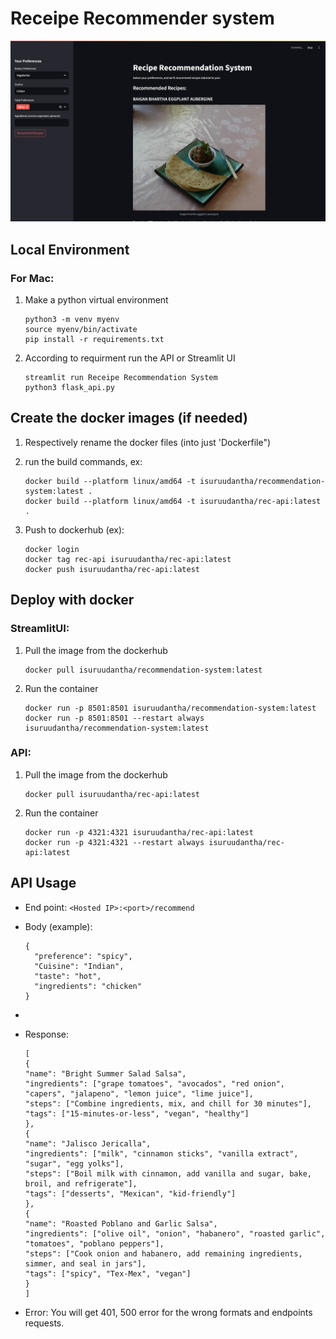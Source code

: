 # Receipe Recommender system

![1735895897146](images/README/1735895897146.png)

## Local Environment

### For Mac:

1. Make a python virtual environment

   ```
   python3 -m venv myenv
   source myenv/bin/activate
   pip install -r requirements.txt
   ```
2. According to requirment run the API or Streamlit UI

   ```
   streamlit run Receipe Recommendation System
   python3 flask_api.py
   ```

## Create the docker images (if needed)

1. Respectively rename the docker files (into just 'Dockerfile")
2. run the build commands, ex:

   ```
   docker build --platform linux/amd64 -t isuruudantha/recommendation-system:latest .
   docker build --platform linux/amd64 -t isuruudantha/rec-api:latest .
   ```
3. Push to dockerhub (ex):

   ```
   docker login
   docker tag rec-api isuruudantha/rec-api:latest
   docker push isuruudantha/rec-api:latest
   ```

## Deploy with docker

### StreamlitUI:

1. Pull the image from the dockerhub

   ```docker
   docker pull isuruudantha/recommendation-system:latest
   ```
2. Run the container

   ```
   docker run -p 8501:8501 isuruudantha/recommendation-system:latest
   docker run -p 8501:8501 --restart always isuruudantha/recommendation-system:latest
   ```

### API:

1. Pull the image from the dockerhub

   ```
   docker pull isuruudantha/rec-api:latest
   ```
2. Run the container

   ```
   docker run -p 4321:4321 isuruudantha/rec-api:latest
   docker run -p 4321:4321 --restart always isuruudantha/rec-api:latest

   ```

## API Usage

* End point: `<Hosted IP>:<port>/recommend`
* Body (example):

  ```
  {
    "preference": "spicy",
    "Cuisine": "Indian",
    "taste": "hot",
    "ingredients": "chicken"
  }
  ```
*
* Response:

  ```
  [
  {
  "name": "Bright Summer Salad Salsa",
  "ingredients": ["grape tomatoes", "avocados", "red onion", "capers", "jalapeno", "lemon juice", "lime juice"],
  "steps": ["Combine ingredients, mix, and chill for 30 minutes"],
  "tags": ["15-minutes-or-less", "vegan", "healthy"]
  },
  {
  "name": "Jalisco Jericalla",
  "ingredients": ["milk", "cinnamon sticks", "vanilla extract", "sugar", "egg yolks"],
  "steps": ["Boil milk with cinnamon, add vanilla and sugar, bake, broil, and refrigerate"],
  "tags": ["desserts", "Mexican", "kid-friendly"]
  },
  {
  "name": "Roasted Poblano and Garlic Salsa",
  "ingredients": ["olive oil", "onion", "habanero", "roasted garlic", "tomatoes", "poblano peppers"],
  "steps": ["Cook onion and habanero, add remaining ingredients, simmer, and seal in jars"],
  "tags": ["spicy", "Tex-Mex", "vegan"]
  }
  ]
  ```
* Error: You will get 401, 500 error for the wrong formats and endpoints requests.
